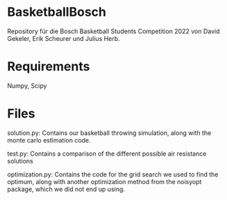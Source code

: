 # BasketballBosch

Repository für die Bosch Basketball Students Competition 2022
von David Gekeler, Erik Scheurer und Julius Herb.

# Requirements
Numpy, Scipy

# Files

solution.py:
Contains our basketball throwing simulation, along with the monte carlo estimation code.

test.py:
Contains a comparison of the different possible air resistance solutions

optimization.py:
Contains the code for the grid search we used to find the optimum, along with another optimization method from the noisyopt package,
which we did not end up using.
